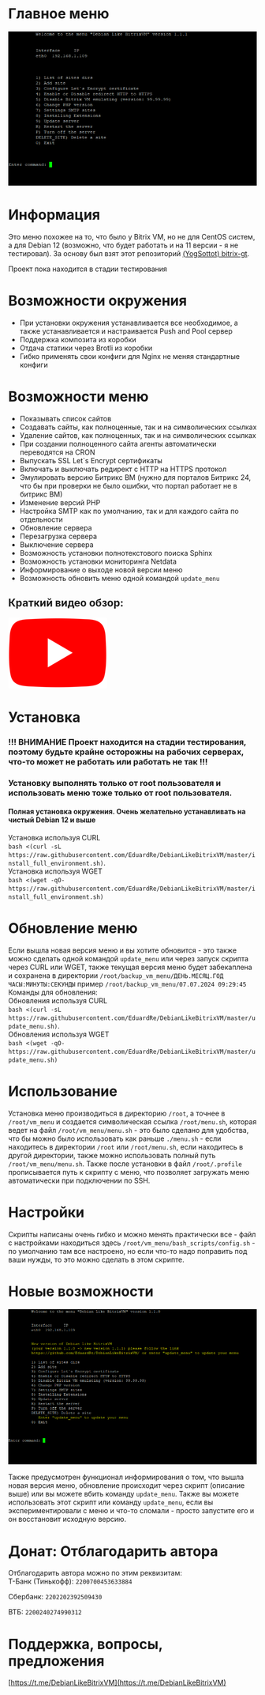 # Главное меню
![Главное меню](images/main_menu.png)

# Информация
Это меню похожее на то, что было у Bitrix VM, но не для CentOS систем, а для Debian 12 (возможно, что будет работать и на 11 версии - я не тестировал). За основу был взят этот репозиторий [(YogSottot) bitrix-gt](https://github.com/YogSottot/bitrix-gt).

Проект пока находится в стадии тестирования

# Возможности окружения
- При установки окружения устанавливается все необходимое, а также устанавливается и настраивается Push and Pool сервер
- Поддержка композита из коробки
- Отдача статики через Brotli из коробки
- Гибко применять свои конфиги для Nginx не меняя стандартные конфиги

# Возможности меню
- Показывать список сайтов
- Создавать сайты, как полноценные, так и на символических ссылках
- Удаление сайтов, как полноценных, так и на символических ссылках 
- При создании полноценного сайта агенты автоматически переводятся на CRON
- Выпускать SSL Let`s Encrypt сертификаты
- Включать и выключать редирект с HTTP на HTTPS протокол
- Эмулировать версию Битрикс ВМ (нужно для порталов Битрикс 24, что бы при проверки не было ошибки, что портал работает не в битрикс ВМ)
- Изменение версий PHP
- Настройка SMTP как по умолчанию, так и для каждого сайта по отдельности
- Обновление сервера
- Перезагрузка сервера
- Выключение сервера
- Возможность установки полнотекстового поиска Sphinx
- Возможность установки мониторинга Netdata
- Информирование о выходе новой версии меню
- Возможность обновить меню одной командой `update_menu`

## Краткий видео обзор:
[![Watch the video](images/youtube.png)](https://www.youtube.com/watch?v=W8SrohS-l0o)

# Установка
### !!! ВНИМАНИЕ Проект находится на стадии тестирования, поэтому будьте крайне осторожны на рабочих серверах, что-то может не работать или работать не так !!!

### Установку выполнять только от root пользователя и использовать меню тоже только от root пользователя.
#### Полная установка окружения. Очень желательно устанавливать на чистый Debian 12 и выше<br>
Установка используя CURL<br>
`bash <(curl -sL https://raw.githubusercontent.com/EduardRe/DebianLikeBitrixVM/master/install_full_environment.sh)`.<br>
Установка используя WGET<br>
`bash <(wget -qO- https://raw.githubusercontent.com/EduardRe/DebianLikeBitrixVM/master/install_full_environment.sh)`

# Обновление меню
Если вышла новая версия меню и вы хотите обновится - это также можно сделать одной командой `update_menu` или через запуск скрипта через CURL или WGET, также текущая версия меню будет забекаплена и сохранена в директории `/root/backup_vm_menu/ДЕНЬ.МЕСЯЦ.ГОД ЧАСЫ:МИНУТЫ:СЕКУНДЫ` пример `/root/backup_vm_menu/07.07.2024 09:29:45`<br>
Команды для обновления:<br>
Обновления используя CURL<br>
`bash <(curl -sL https://raw.githubusercontent.com/EduardRe/DebianLikeBitrixVM/master/update_menu.sh)`.<br>
Обновления используя WGET<br>
`bash <(wget -qO- https://raw.githubusercontent.com/EduardRe/DebianLikeBitrixVM/master/update_menu.sh)`


# Использование
Установка меню производиться в директорию `/root`, а точнее в `/root/vm_menu` и создается символическая ссылка `/root/menu.sh`, которая ведет на файл `/root/vm_menu/menu.sh` - это было сделано для удобства, что бы можно было использовать как раньше `./menu.sh` - если находитесь в директории `/root` или `/root/menu.sh`, если находитесь в другой директории, также можно использовать полный путь `/root/vm_menu/menu.sh`. Также после установки в файл `/root/.profile` прописывается путь к скрипту с меню, что позволяет загружать меню автоматически при подключении по SSH.

# Настройки
Скрипты написаны очень гибко и можно менять практически все - файл с настройками находиться здесь `/root/vm_menu/bash_scripts/config.sh` - по умолчанию там все настроено, но если что-то надо поправить под ваши нужды, то это можно сделать в этом скрипте.

# Новые возможности
![Обновление](images/new_version.png)

Также предусмотрен функционал информирования о том, что вышла новая версия меню, обновление происходит через скрипт (описание выше) или вы можете вбить команду `update_menu`. Также вы можете использовать этот скрипт или команду `update_menu`, если вы экспериментировали с меню и что-то сломали - просто запустите его и он восстановит исходную версию.

# Донат: Отблагодарить автора
Отблагодарить автора можно по этим реквизитам:<br>
Т-Банк (Тинькофф):
```2200700453633884```

Сбербанк:
```2202202392509430```

ВТБ:
```2200240274990312```

# Поддержка, вопросы, предложения
[https://t.me/DebianLikeBitrixVM](https://t.me/DebianLikeBitrixVM)

